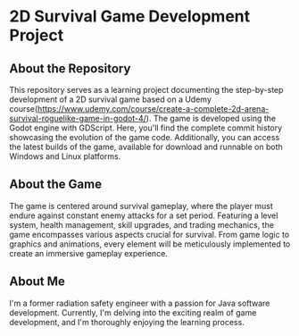 # 2D Survival Game Development Project

## About the Repository
This repository serves as a learning project documenting the step-by-step development of a 2D survival game based on a Udemy course(https://www.udemy.com/course/create-a-complete-2d-arena-survival-roguelike-game-in-godot-4/). 
The game is developed using the Godot engine with GDScript. 
Here, you'll find the complete commit history showcasing the evolution of the game code. 
Additionally, you can access the latest builds of the game, available for download and runnable on both Windows and Linux platforms.

## About the Game
The game is centered around survival gameplay, where the player must endure against constant enemy attacks for a set period. 
Featuring a level system, health management, skill upgrades, and trading mechanics, the game encompasses various aspects crucial for survival. 
From game logic to graphics and animations, every element will be meticulously implemented to create an immersive gameplay experience.

## About Me
I'm a former radiation safety engineer with a passion for Java software development. Currently, I'm delving into the exciting realm of game development, and I'm thoroughly enjoying the learning process.
